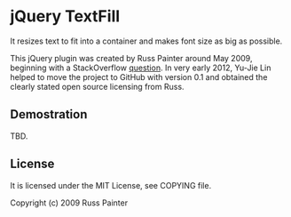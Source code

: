 jQuery TextFill
===============

It resizes text to fit into a container and makes font size as big as possible.

This jQuery plugin was created by Russ Painter around May 2009, beginning with a StackOverflow [question][soq]. In very early 2012, Yu-Jie Lin helped to move the project to GitHub with version 0.1 and obtained the clearly stated open source licensing from Russ.

[soq]: http://stackoverflow.com/questions/687998/auto-size-dynamic-text-to-fill-fixed-size-container

Demostration
------------

TBD.

License
-------

It is licensed under the MIT License, see COPYING file.

Copyright (c) 2009 Russ Painter
